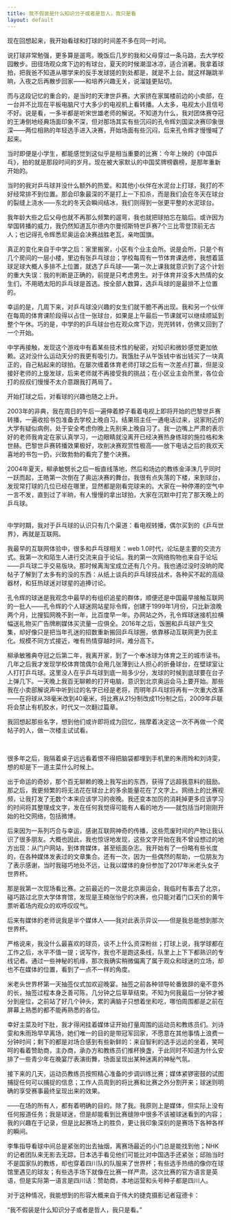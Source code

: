 ```yaml
---
title: 我不假装是什么知识分子或者是哲人，我只是看
layout: default
---
```


现在回想起来，我开始看球和打球的时间差不多在同一时间。

说打球非常勉强，更多算是遛弯。晚饭后几岁的我和父母穿过一条马路，去大学校园散步。田径场观众席下边的有球台，夏天的时候潮湿冰凉，适合消暑。我拿着球拍，把我爸不知道从哪学来的反手发球搓的到处都是，就是不上台。就这样蹦跳半晌，入夜之后再散步回家——和培养兴趣无关，说溜娃更贴切。

而与这段记忆的重合的，是当时的天津世乒赛。大家挤在家属楼前边的小卖部，在一台并不比现在平板电脑尺寸大多少的电视机上看转播。人太多，电视太小且信号不好。说是看，一多半都是听宋世雄老师的解说。不知道为什么，我对团体赛夺冠的王涛倒地经典场面印象不深，但对那场其实有些沉闷的孔令辉刘国梁决赛印象很深——两位相熟的年轻选手进入决赛，开始场面有些沉闷，后来孔令辉才慢慢喊了起来。

当时即便是小学生，都能感觉到这似乎是相当重要的比赛：今年上映的《中国乒乓》，拍的就是那段时间的岁月。现在被大家默认的中国奖牌榜霸榜，是那年重新开始的。

当时的我对乒乓球并没什么额外的热爱。和其他小伙伴在水泥台上打球，我打的不好经常排不到位置。那会印象最深的不是打上一下扣杀，而是我们会在冬天在球台的裂缝上浇水——东北的冬天会瞬间结冰，我们则得到一张更平整的水泥球台。

我年龄大些之后父母也就不再那么频繁的遛弯，我也就把球拍忘在脑后。或许因为举国转播的威力，我仍然知道瓦尔德内尔曼彻斯特世乒赛7个三比零登顶前无古人；也记得孔令辉悉尼奥运会决赛战胜老瓦，亲吻国旗。

真正的变化来自于中学之后：家里搬家，小区有个业主会所。说是会所，只是个有几个房间的一层小楼，里边有张乒乓球台；学校每周有一节体育课选修，我想着篮球足球大概人多排不上位置，就选了乒乓球——第一次上课我就意识到了这个计划的重大失误：我的判断是正确的，前提是只考虑男生。对于体育并没多大热情的女生们，不用晒太阳的乒乓球是首选。按全部人数算，选乒乓球的是最排不上位置的。

幸运的是，几周下来，对乒乓球没兴趣的女生们就干脆不再出现。我和另一个伙伴在每周的体育课阶段得以占住一张球台，如果是上午最后一节课就可以继续顺延到整个午休。巧的是，中学的的乒乓球台也在观众席下边，兜兜转转，仿佛又回到了一个开始。

中学再接触，发现这个游戏中有着某些技术性的秘密，对知识和微妙感觉更加依赖。这对没什么运动天分的我更有吸引力。我饿肚子从午饭钱中省出钱买了一块真正的，自己粘起来的球拍。在屡次缠着体育老师打球之后有一次差点打赢，但是没接好老师的上旋发球，后来老师就不再接受我的挑战；在小区业主会所里，各位会打的叔叔们慢慢不太介意跟我打两局了。

开始打球之后，对看球的兴趣也随之上升。

2003年的非典，我在周日的午后一遍伸着脖子看着电视上即将开始的巴黎世乒赛转播，一遍收拾书包准备去学校上晚自习。结果班主任一通电话过来，说家附近的大学有疑似病例，处于安全考虑你晚上先别来上晚自习了。我一边嘴上严肃的表示好的老师我肯定在家认真学习，一边眼睛就没离开已经决赛热身练球的施拉格和朱世赫。巴黎世乒赛转播效果极好，攻削决赛观赏性极高——放下电话之后的我欢天喜地的书包一扔，兴致勃勃的看完了整个决赛。

2004年夏天，柳承敏劈长之后一板直线落地，然后和场边的教练金泽洙几乎同时一跃而起，王皓第一次倒在了奥运决赛的舞台。我很有点失落的下楼，来到球台，发现常打球的几位已经在哪里，显然都是刚看完球来的。大家在一种停滞的空气中一言不发，直到过了半晌，有人慢慢的拿出球拍，大家在沉默中打完了那天晚上的乒乓球。

<br>
中学时期，我对于乒乓球的认识只有几个渠道：看电视转播，偶尔买到的《乒乓世界》，再就是互联网。

我最早的互联网体验中，很多和乒乓球相关：web 1.0时代，论坛是主要的交流方式。我第一次和陌生人进行交流来自于论坛。我的第一次网络购物也来自于论坛——乒乓球二手交易版块。那时候离淘宝成立还有几个月。我也通过没时没晌的爬帖子了解到了太多有的没的东西：从纸上谈兵的乒乓球技战术，各种买不起的高级器材，和狂热球迷对球星的追捧讨论。

孔令辉的球迷是我观念中最早的有组织追星的群体，顺便还是中国最早接触互联网的一批人——孔令辉的个人球迷网站星际令辉，创建于1999年1月份，只比新浪晚两个月，比搜狐网晚不到一年，比百度早一年。办网站之外，孔令辉球迷接机拉横幅送礼物买广告牌刷媒体买流量一应俱全。2016年之后，饭圈和乒乓球产生交集，却好像只是把当年孔迷的招数重新搬回乒乓球圈，依靠移动互联网更为民主化。规模不同方式接近，唯有热情穿越时间，难分高下。

柳承敏雅典夺冠之后第二年，我离开家，到了一个奉冰球为体育之王的城市读书。几年之后我才发现学校体育馆偶尔会用几张薄到让人担心的折叠球台，在壁球室让人打打乒乓球。这里没人在乎乒乓球到底一局多少分，发球的时候到底球要在台子上弹几下。一天晚上我百无聊赖的打开电脑，意识到北京奥运会马上要开始。那些我在小卖部解说声中听到过的名字已经是老将，而明年乒乓球将再有一次重大改革——在将球从38毫米改到40毫米，将比赛从21分制改成11分制之后，2009年乒联将会禁止有机胶水，时代又一次翻过篇章。

我回想起那些名字，想到他们或许即将成为回忆，揣摩着决定这一次不再做一个爬帖子的人，做一次楼主试试看。

<br>

很多年之后，我隔着桌子远远看着恨不得把脑袋都埋到手机里的朱雨玲和刘诗雯，想的却是下一道主菜什么时候上。

出于命运的奇妙，那个百无聊赖的晚上我写出的东西，获得了远超我意料的鼓励。那之后，我更频繁的将无法花在球台上的多余能量花在了文字上。网络上的比赛视频，让我打发了无数个本来应该学习的夜晚。我还变本加厉的消耗掉更多应该学习的时间将其整理成文字，发在任何我觉得可能有人看的地方——就包括当时刚刚开始的社交网络，包括微博。

后来因为一系列巧合与幸运，感谢互联网神奇的传播，这些荒废时间的产物让我认识了很多朋友。大概也因此，我也惊讶地发现，这些文字开始在我不曾设想过的地方出现：从门户网站，到体育媒体，甚至纸面杂志。我开始有了一份略有些长度的，在各种媒体发表过的文章集合。还有一次，因为一些偶然的帮助，一位朋友为了表示感谢，当时我碰巧地处不远，让我以媒体的身份参加了2017年米老头女子世界杯。

那是我第一次现场看比赛。之前最近的一次是北京奥运会，我临时有事去了北京，碰巧路过北京大学体育馆，发现是王楠张怡宁的决赛，也只能对着门口天价的黄牛票听着场内观众的欢呼叹叹气。

后来有媒体的老师说我是半个媒体人——我对此表示异议——但是我总能想到那次世界杯。

严格说来，我没什么最喜欢的球员，谈不上什么资深粉丝；打球上说，我学球都在工作之后，水平不值一提；说写作，我也不是跑这条线，队里上上下下都熟识的专线记者。通过一些神秘的机缘，那次我确实稍微偏离了属于观众和球迷的立场，却也不在媒体的位置，看到了一点不一样的角度。

米老头世界杯第一天抽签仪式加欢迎晚宴。抽签之前各种领导轮番致辞的毫不意外的长，抽签过程本身乏善可陈，几分钟之后草草结束。不知为何我最后一分钟才被分到座位，之前站了好几个钟头，累的满脑子只想着坐和吃，哪怕周围都是之前在屏幕上熟悉的都不能再熟悉的各位。

幸好主菜及时下肚，我才得闲挂着媒体证开始打量周围的运动员和教练员们。刘诗雯和朱雨玲早早离场，她们唯一的目的是带冠军回家，不愿意在其他事情上浪费一分钟时间；剩下的都是对场合感到有些新鲜的：来自智利的选手远远的坐着，笑呵呵的看着赞助商，主办商，承办方和教练员们推杯换盏，于此同时不知道为什么安排了一些青少年在晚宴厅表演街舞，场面呈现出某种迷离的神秘气氛。

接下来的几天，运动员教练员按照精心准备的步调训练比赛；媒体紧锣密鼓的试图捕捉任何可以捕捉的信息；工作人员周到的将比赛和比赛之外分割开来；球迷则明确的享受赛事最终呈现出来的效果。

——在场的所有人，都有着明确的目的。除了我。我原则上是媒体，但实际上没有任何报道任务；我是球迷，但是却能看到比赛缝隙中很多不该被球迷看到的内容；我的兴趣在于记录，但是比起赛场上的胜负，更让我印象深刻的是赛场下各种各样的瞬间。

李隼指导看球中间总是紧张的出去抽烟，离赛场最近的小门总是能找到他；NHK的记者团队来无影去无踪，日本选手看见他们可能比对中国选手还紧张；邱贻当时不是国家队的教练，却也穿着四川队的队服来了世界杯；有些选手热络的像你在球馆里遇见的球友；有些选手场下就像在比赛一样严肃。这次比赛的官方语言是英语，但是实际第一语言是四川话：赞助商，本地运营和头号种子都是四川人。

对于这种情况，我能想到的形容大概来自于伟大的捷克摄影记者寇德卡：

“我不假装是什么知识分子或者是哲人，我只是看。”